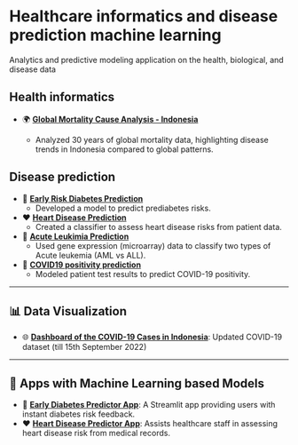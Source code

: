 # Healthcare informatics and disease prediction machine learning
Analytics and predictive modeling application on the health, biological, and disease data 

## Health informatics

- 🌍 **[Global Mortality Cause Analysis - Indonesia](https://github.com/harishmuh/Global_Mortality_Indonesia)**

  * Analyzed 30 years of global mortality data, highlighting disease trends in Indonesia compared to global patterns. 

## Disease prediction
- 💊 **[Early Risk Diabetes Prediction](https://github.com/harishmuh/Early-Risk-Diabetes-predictor-Machine-Learning-and-app)**
  * Developed a model to predict prediabetes risks.
- ❤️ **[Heart Disease Prediction](https://github.com/harishmuh/Heart-diseases-prediction-Machine-Learning--App)**
  * Created a classifier to assess heart disease risks from patient data.
- 🧫 **[Acute Leukimia Prediction](https://github.com/harishmuh/Gene-Expression_Acute-Leukimia_MLClassification)**
  * Used gene expression (microarray) data to classify two types of Acute leukemia (AML vs ALL).
- 🧬 **[COVID19 positivity prediction](https://github.com/harishmuh/COVID19_Prediction/tree/main)**
  * Modeled patient test results to predict COVID-19 positivity.

---
## 📊 Data Visualization
- 🌐 **[Dashboard of the COVID-19 Cases in Indonesia](https://public.tableau.com/views/Covid19inIndonesia_17550082493800/DashboardofCovid19CasesinIndonesia?:language=en-GB&:sid=&:redirect=auth&:display_count=n&:origin=viz_share_link)**: Updated COVID-19 dataset (till 15th September 2022)


---

## 📱 Apps with Machine Learning based Models
- 💊 **[Early Diabetes Predictor App](https://early-risk-diabetes-predictor.streamlit.app/)**: A Streamlit app providing users with instant diabetes risk feedback.
- ❤️ **[Heart Disease Predictor App](https://heart-diseases-prediction-ml-hm.streamlit.app/)**: Assists healthcare staff in assessing heart disease risk from medical records.
